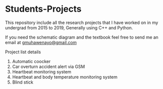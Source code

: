 # Students-Projects
This repository include all the research projects that I have worked on in my undergrad from 2015 to 2019, Generally using C++ and Python.

If you need the schematic diagram and the textbook feel free to send me an email at gmuhawenayo@gmail.com


Project list details

1. Automatic coocker
2. Car overturn accident alert via GSM
3. Heartbeat monitoring system
4. Heartbeat and body temperature monitoring system
5. Blind stick

